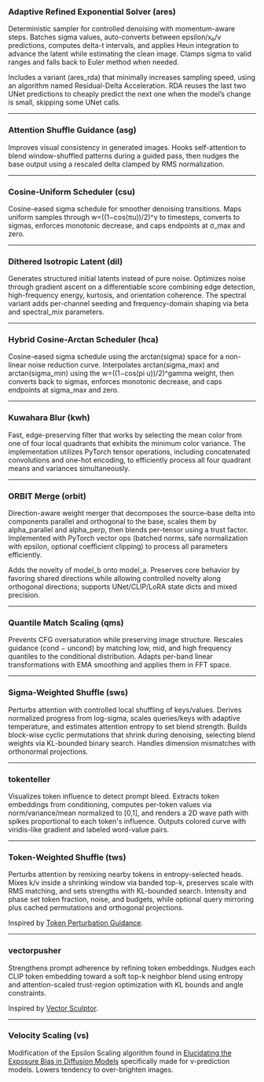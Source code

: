 ### Adaptive Refined Exponential Solver (ares)

Deterministic sampler for controlled denoising with momentum-aware steps. Batches sigma values, auto-converts between epsilon/x₀/v predictions, computes delta-t intervals, and applies Heun integration to advance the latent while estimating the clean image. Clamps sigma to valid ranges and falls back to Euler method when needed.

Includes a variant (ares_rda) that minimally increases sampling speed, using an algorithm named Residual-Delta Acceleration. RDA reuses the last two UNet predictions to cheaply predict the next one when the model’s change is small, skipping some UNet calls.

---

### Attention Shuffle Guidance (asg)

Improves visual consistency in generated images. Hooks self-attention to blend window-shuffled patterns during a guided pass, then nudges the base output using a rescaled delta clamped by RMS normalization.

---

### Cosine-Uniform Scheduler (csu)

Cosine-eased sigma schedule for smoother denoising transitions. Maps uniform samples through w=((1−cos(πu))/2)^γ to timesteps, converts to sigmas, enforces monotonic decrease, and caps endpoints at σ_max and zero.

---

### Dithered Isotropic Latent (dil)

Generates structured initial latents instead of pure noise. Optimizes noise through gradient ascent on a differentiable score combining edge detection, high-frequency energy, kurtosis, and orientation coherence. The spectral variant adds per-channel seeding and frequency-domain shaping via beta and spectral_mix parameters.

---

### Hybrid Cosine-Arctan Scheduler (hca)

Cosine-eased sigma schedule using the arctan(sigma) space for a non-linear noise reduction curve. Interpolates arctan(sigma\_max) and arctan(sigma\_min) using the w=((1−cos(pi u))/2)\^gamma weight, then converts back to sigmas, enforces monotonic decrease, and caps endpoints at sigma\_max and zero.

---

### Kuwahara Blur (kwh)

Fast, edge-preserving filter that works by selecting the mean color from one of four local quadrants that exhibits the minimum color variance. The implementation utilizes PyTorch tensor operations, including concatenated convolutions and one-hot encoding, to efficiently process all four quadrant means and variances simultaneously.

---

### ORBIT Merge (orbit)

Direction-aware weight merger that decomposes the source–base delta into components parallel and orthogonal to the base, scales them by alpha_parallel and alpha_perp, then blends per-tensor using a trust factor. Implemented with PyTorch vector ops (batched norms, safe normalization with epsilon, optional coefficient clipping) to process all parameters efficiently.

Adds the novelty of model_b onto model_a. Preserves core behavior by favoring shared directions while allowing controlled novelty along orthogonal directions; supports UNet/CLIP/LoRA state dicts and mixed precision.

---

### Quantile Match Scaling (qms)

Prevents CFG oversaturation while preserving image structure. Rescales guidance (cond − uncond) by matching low, mid, and high frequency quantiles to the conditional distribution. Adapts per-band linear transformations with EMA smoothing and applies them in FFT space.

---

### Sigma-Weighted Shuffle (sws)

Perturbs attention with controlled local shuffling of keys/values. Derives normalized progress from log-sigma, scales queries/keys with adaptive temperature, and estimates attention entropy to set blend strength. Builds block-wise cyclic permutations that shrink during denoising, selecting blend weights via KL-bounded binary search. Handles dimension mismatches with orthonormal projections.

---

### tokenteller

Visualizes token influence to detect prompt bleed. Extracts token embeddings from conditioning, computes per-token values via norm/variance/mean normalized to [0,1], and renders a 2D wave path with spikes proportional to each token's influence. Outputs colored curve with viridis-like gradient and labeled word-value pairs.

---

### Token-Weighted Shuffle (tws)

Perturbs attention by remixing nearby tokens in entropy-selected heads. Mixes k/v inside a shrinking window via banded top-k, preserves scale with RMS matching, and sets strengths with KL-bounded search. Intensity and phase set token fraction, noise, and budgets, while optional query mirroring plus cached permutations and orthogonal projections.

Inspired by [Token Perturbation Guidance](https://github.com/TaatiTeam/Token-Perturbation-Guidance).

---

### vectorpusher

Strengthens prompt adherence by refining token embeddings. Nudges each CLIP token embedding toward a soft top-k neighbor blend using entropy and attention-scaled trust-region optimization with KL bounds and angle constraints.

Inspired by [Vector Sculptor](https://github.com/Extraltodeus/Vector_Sculptor_ComfyUI).

---

### Velocity Scaling (vs)

Modification of the Epsilon Scaling algorithm found in [Elucidating the Exposure Bias in Diffusion Models](https://arxiv.org/abs/2308.15321) specifically made for v-prediction models. Lowers tendency to over-brighten images.
